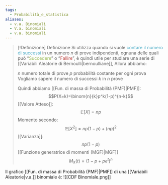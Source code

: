 ```yaml
---
tags:
  - Probabilità_e_statistica
aliases:
  - v.a. Binomiali
  - V.a. binomiali
  - v.a. binomiali
---
```

 
>[!Definizione]  Definizione
>Si utilizza quando si vuole <font color="#4bacc6">contare il numero di successi</font> in un numero $n$ di prove indipendenti, ognuna delle quali può “<font color="#9bbb59">Succedere</font>” o “<font color="#c0504d">Fallire</font>”, è quindi utile per studiare una serie di [[Variabili Aleatorie di Bernoulli|bernoulliane]],
>Allora abbiamo:
>
>$n$ numero totale di prove
>$p$ probabilità costante per ogni prova
>Vogliamo sapere il numero di successi $k$ in $n$ prove
>
>Quindi abbiamo [[Fun. di massa di Probabilità (PMF)|PMF]]:
>$$P(X=k)=\binom{n}{k}p^k(1-p)^{n-k}$$
>[[Valore Atteso]]:
>$$\mathbb{E}[X]=np$$
>Momento secondo:
>$$\mathbb{E}[X^2]=np(1-p)+(np)^2$$
>[[Varianza]]:
>$$np(1-p)$$
>[[Funzione generatrice di momenti (MGF)|MGF]]
>$$M_{X}(t)=(1-p+pe^t)^n$$

Il grafico [[Fun. di massa di Probabilità (PMF)|PMF]] di una [[Variabili Aleatorie|v.a.]] binomiale è:
![[CDF Binomiale.png]]